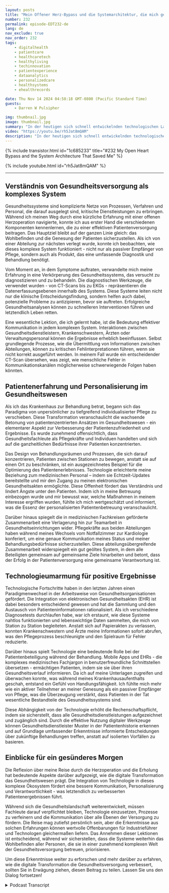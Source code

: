 ```yaml
---
layout: posts
title: "Mein Offener Herz-Bypass und die Systemarchitektur, die mich gerettet hat"
number: 232
permalink: episode-EDT232-de
lang: de
nav_exclude: true
nav_order: 232
tags:
    - digitalhealth
    - patientcare
    - healthcaretech
    - healthyliving
    - techinnovation
    - patientexperience
    - dataanalytics
    - personalizedcare
    - healthsystems
    - ehealthrecords

date: Thu Nov 14 2024 04:58:18 GMT-0800 (Pacific Standard Time)
guests:
    - Darren W Pulsipher

img: thumbnail.jpg
image: thumbnail.jpg
summary: "In der heutigen sich schnell entwickelnden technologischen Landschaft können selbst persönliche Erfahrungen transformierende Einblicke in Systeme und Prozesse offenbaren. Dies ist meine Geschichte über die traumatische Erfahrung einer Herzoperation, die aufzeigt, wie Lektionen aus der digitalen Transformation in Bezug auf Daten, Kommunikation und Patientenversorgung in realen Szenarien, insbesondere im Gesundheitswesen, Anwendung finden."
video: "https://youtu.be/rh5Jat8mQAM"
description: "In der heutigen sich schnell entwickelnden technologischen Landschaft können selbst persönliche Erfahrungen transformierende Einblicke in Systeme und Prozesse offenbaren. Dies ist meine Geschichte über die traumatische Erfahrung einer Herzoperation, die aufzeigt, wie Lektionen aus der digitalen Transformation in Bezug auf Daten, Kommunikation und Patientenversorgung in realen Szenarien, insbesondere im Gesundheitswesen, Anwendung finden."
---
```


<div>
{% include transistor.html id="1c685233" title="#232 My Open Heart Bypass and the System Architecture That Saved Me" %}

{% include youtube.html id="rh5Jat8mQAM" %}
</div>

---

## Verständnis von Gesundheitsversorgung als komplexes System

Gesundheitssysteme sind komplizierte Netze von Prozessen, Verfahren und Personal, die darauf ausgelegt sind, kritische Dienstleistungen zu erbringen. Während ich meinen Weg durch eine kürzliche Erfahrung mit einer offenen Herzoperation navigierte, konnte ich aus erster Hand die verschiedenen Komponenten kennenlernen, die zu einer effektiven Patientenversorgung beitragen. Das Hauptziel bleibt auf der ganzen Linie gleich: das Wohlbefinden und die Genesung der Patienten sicherzustellen. Als ich von einer Abteilung zur nächsten verlegt wurde, konnte ich beobachten, wie dieses komplexe System funktioniert - nicht nur als passiver Empfänger von Pflege, sondern auch als Produkt, das eine umfassende Diagnostik und Behandlung benötigt.

Vom Moment an, in dem Symptome auftraten, verwandelte mich meine Erfahrung in eine Verkörperung des Gesundheitssystems, das versucht zu diagnostizieren und zu behandeln. Die diagnostischen Werkzeuge, die verwendet wurden - von CT-Scans bis zu EKGs - repräsentieren die Datenerfassungsebenen innerhalb des Systems. Diese Systeme leiten nicht nur die klinische Entscheidungsfindung, sondern helfen auch dabei, potenzielle Probleme zu antizipieren, bevor sie auftreten. Erfolgreiche Gesundheitsanalysen können zu schnelleren Interventionen führen und letztendlich Leben retten.

Eine wesentliche Lektion, die ich gelernt habe, ist die Bedeutung effektiver Kommunikation in jedem komplexen System. Interaktionen zwischen Gesundheitsdienstleistern, Krankenschwestern, Ärzten oder Verwaltungspersonal können die Ergebnisse erheblich beeinflussen. Selbst grundlegende Prozesse, wie die Übermittlung von Informationen zwischen Abteilungen, können zu kritischen Fehlinterpretationen führen, wenn sie nicht korrekt ausgeführt werden. In meinem Fall wurde ein entscheidender CT-Scan übersehen, was zeigt, wie menschliche Fehler in Kommunikationskanälen möglicherweise schwerwiegende Folgen haben könnten.

## Patientenerfahrung und Personalisierung im Gesundheitswesen

Als ich das Krankenhaus zur Behandlung betrat, begann sich das Paradigma von unpersönlicher zu tiefgreifend individualisierter Pflege zu verschieben. Diese Transformation veranschaulicht die wachsende Betonung von patientenzentrierten Ansätzen im Gesundheitswesen - ein elementarer Aspekt zur Verbesserung der Patientenzufriedenheit und Ergebnisse. Es wurde zunehmend offensichtlich, dass Gesundheitsfachleute als Pflegekräfte und Individuen handelten und sich auf die ganzheitlichen Bedürfnisse ihrer Patienten konzentrierten.

Das Design von Behandlungsräumen und Prozessen, die sich darauf konzentrieren, Patienten zwischen Stationen zu bewegen, anstatt sie auf einen Ort zu beschränken, ist ein ausgezeichnetes Beispiel für die Optimierung des Patientenerlebnisses. Technologie erleichterte meine Beziehung zum medizinischen Personal – indem sie Echtzeit-Updates bereitstellte und mir den Zugang zu meinen elektronischen Gesundheitsakten ermöglichte. Diese Offenheit fördert das Verständnis und lindert Ängste unter den Patienten. Indem ich in meine Betreuung einbezogen wurde und mir bewusst war, welche Maßnahmen in meinem Interesse ergriffen wurden, fühlte ich mich wertgeschätzt und informiert, was die Essenz der personalisierten Patientenbetreuung veranschaulicht.

Darüber hinaus spiegelt die in medizinischen Fachkreisen geförderte Zusammenarbeit eine Verlagerung hin zur Teamarbeit in Gesundheitseinrichtungen wider. Pflegekräfte aus beiden Abteilungen haben während meines Wechsels vom Notfallzimmer zur Kardiologie konferiert, um eine genaue Kommunikation meines Status und meiner Behandlungsbedürfnisse sicherzustellen. Diese abteilungsübergreifende Zusammenarbeit widerspiegelt ein gut geöltes System, in dem alle Beteiligten gemeinsam auf gemeinsame Ziele hinarbeiten und betont, dass der Erfolg in der Patientenversorgung eine gemeinsame Verantwortung ist.

## Technologieumarmung für positive Ergebnisse

Technologische Fortschritte haben in den letzten Jahren einen Paradigmenwechsel in der Arbeitsweise von Gesundheitsorganisationen gefördert. Die Integration von elektronischen Gesundheitsakten (EHR) ist dabei besonders entscheidend gewesen und hat die Sammlung und den Austausch von Patienteninformationen rationalisiert. Als ich verschiedene Diagnosetests durchlaufen habe, war ich erstaunt, wie diese Systeme nahtlos funktionierten und lebenswichtige Daten sammelten, die mich von Station zu Station begleiteten. Anstatt sich auf Papierakten zu verlassen, konnten Krankenschwestern und Ärzte meine Informationen sofort abrufen, was den Pflegeprozess beschleunigte und den Spielraum für Fehler reduzierte.

Darüber hinaus spielt Technologie eine bedeutende Rolle bei der Patientenbeteiligung während der Behandlung. Mobile Apps und EHRs - die komplexes medizinisches Fachjargon in benutzerfreundliche Schnittstellen übersetzen - ermächtigen Patienten, indem sie sie über ihren Gesundheitsverlauf informieren. Da ich auf meine Unterlagen zugreifen und überwachen konnte, was während meines Krankenhausaufenthalts geschah, entstand ein Gefühl von Handlungsfähigkeit. Ich fühlte mich mehr wie ein aktiver Teilnehmer an meiner Genesung als ein passiver Empfänger von Pflege, was die Überzeugung verstärkt, dass Patienten in der Tat wesentliche Bestandteile des Gesundheitssystems sind.

Diese Abhängigkeit von der Technologie erhöht die Rechenschaftspflicht, indem sie sicherstellt, dass alle Gesundheitsdienstleistungen aufgezeichnet und zugänglich sind. Durch die effektive Nutzung digitaler Werkzeuge können Gesundheitsdienstleister Muster in der Patientenhistorie erkennen und auf Grundlage umfassender Erkenntnisse informierte Entscheidungen über zukünftige Behandlungen treffen, anstatt auf isolierten Vorfällen zu basieren.

## Einblicke für ein gesünderes Morgen

Die Reflexion über meine Reise durch die Herzoperation und die Erholung hat bedeutende Aspekte darüber aufgezeigt, wie die digitale Transformation das Gesundheitswesen prägt. Die Integration von Technologie in dieses komplexe Ökosystem fördert eine bessere Kommunikation, Personalisierung und Verantwortlichkeit - was letztendlich zu verbesserten Patientenergebnissen führt.

Während sich die Gesundheitslandschaft weiterentwickelt, müssen Fachleute darauf verpflichtet bleiben, Technologie einzusetzen, Prozesse zu verfeinern und die Kommunikation über alle Ebenen der Versorgung zu fördern. Die Reise mag zutiefst persönlich sein, aber die Erkenntnisse aus solchen Erfahrungen können wertvolle Offenbarungen für Industrieführer und Technologen gleichermaßen liefern. Das Annehmen dieser Lektionen ist entscheidend, während wir sicherstellen, dass die Systeme weiterhin das Wohlbefinden aller Personen, die sie in einer zunehmend komplexen Welt der Gesundheitsversorgung betreuen, priorisieren.

Um diese Erkenntnisse weiter zu erforschen und mehr darüber zu erfahren, wie die digitale Transformation die Gesundheitsversorgung verbessert, sollten Sie in Erwägung ziehen, diesen Beitrag zu teilen. Lassen Sie uns den Dialog fortsetzen!



<details>
<summary> Podcast Transcript </summary>

<p></p>

</details>
